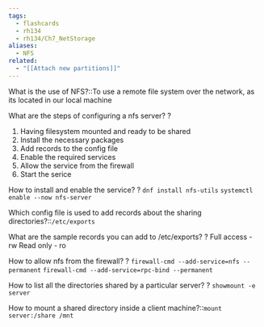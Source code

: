 ```yaml
---
tags:
  - flashcards
  - rh134
  - rh134/Ch7_NetStorage
aliases:
  - NFS
related:
  - "[[Attach new partitions]]"
---
```

What is the use of NFS?::To use a remote file system over the network, as its located in our local machine

What are the steps of configuring a nfs server?
?
1. Having filesystem mounted and ready to be shared
2. Install the necessary packages
3. Add records to the config file
4. Enable the required services
5. Allow the service from the firewall
6. Start the serice

How to install and enable the service?
?
`dnf install nfs-utils`
`systemctl enable --now nfs-server`

Which config file is used to add records about the sharing directories?::`/etc/exports`

What are the sample records you can add to /etc/exports?
?
Full access - rw
Read only - ro

How to allow nfs from the firewall?
?
`firewall-cmd --add-service=nfs --permanent`
`firewall-cmd --add-service=rpc-bind --permanent`

How to list all the directories shared by a particular server?
?
`showmount -e server`

How to mount a shared directory inside a client machine?::`mount server:/share /mnt`

